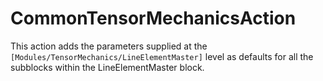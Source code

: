 # CommonTensorMechanicsAction

This action adds the parameters supplied at the `[Modules/TensorMechanics/LineElementMaster]` level as defaults for all the subblocks within the LineElementMaster block.

